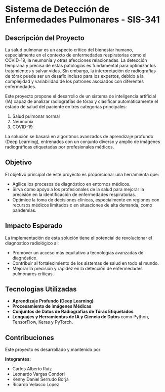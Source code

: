 # Sistema de Detección de Enfermedades Pulmonares - SIS-341

## Descripción del Proyecto

La salud pulmonar es un aspecto crítico del bienestar humano, especialmente en el contexto de enfermedades respiratorias como el COVID-19, la neumonía y otras afecciones relacionadas. La detección temprana y precisa de estas patologías es fundamental para optimizar los tratamientos y salvar vidas. Sin embargo, la interpretación de radiografías de tórax puede ser un desafío incluso para los expertos, debido a la complejidad y variabilidad de los patrones asociados con diferentes enfermedades.

Este proyecto propone el desarrollo de un sistema de inteligencia artificial (IA) capaz de analizar radiografías de tórax y clasificar automáticamente el estado de salud del paciente en tres categorías principales:

1. Salud pulmonar normal
2. Neumonía
3. COVID-19

La solución se basará en algoritmos avanzados de aprendizaje profundo (Deep Learning), entrenados con un conjunto diverso y amplio de imágenes radiográficas etiquetadas por profesionales médicos.

## Objetivo

El objetivo principal de este proyecto es proporcionar una herramienta que:

- Agilice los procesos de diagnóstico en entornos médicos.
- Sirva como apoyo a los profesionales de la salud para mejorar la precisión en la identificación de enfermedades respiratorias.
- Optimice la toma de decisiones clínicas, especialmente en regiones con recursos médicos limitados o en situaciones de alta demanda, como pandemias.

## Impacto Esperado

La implementación de esta solución tiene el potencial de revolucionar el diagnóstico radiológico al:

- Promover un acceso más equitativo a tecnologías avanzadas de diagnóstico.
- Contribuir al fortalecimiento de los sistemas de salud en todo el mundo.
- Mejorar la precisión y rapidez en la detección de enfermedades pulmonares críticas.

## Tecnologías Utilizadas

- **Aprendizaje Profundo (Deep Learning)**
- **Procesamiento de Imágenes Médicas**
- **Conjuntos de Datos de Radiografías de Tórax Etiquetados**
- **Lenguajes y Herramientas de IA y Ciencia de Datos** como Python, TensorFlow, Keras y PyTorch.

## Contribuciones

Este proyecto es desarrollado y mantenido por:

**Integrantes:**

- Carlos Alberto Ruiz
- Leonardo Vargas Condori
- Kenny Daniel Serrudo Borja
- Ricardo Velasco Lopez